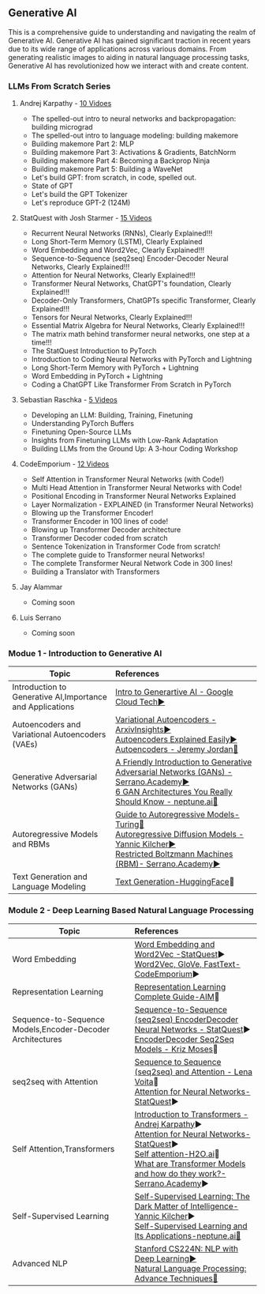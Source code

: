 ## Generative AI
This is a comprehensive guide to understanding and navigating the realm of Generative AI. Generative AI has gained significant traction in recent years due to its wide range of applications across various domains. From generating realistic images to aiding in natural language processing tasks, Generative AI has revolutionized how we interact with and create content.

### LLMs From Scratch Series

1. Andrej Karpathy - [10 Vidoes](https://youtube.com/playlist?list=PLAqhIrjkxbuWI23v9cThsA9GvCAUhRvKZ&si=EuGApF9EXdu1_an5)
    - The spelled-out intro to neural networks and backpropagation: building micrograd
    - The spelled-out intro to language modeling: building makemore
    - Building makemore Part 2: MLP
    - Building makemore Part 3: Activations & Gradients, BatchNorm
    - Building makemore Part 4: Becoming a Backprop Ninja
    - Building makemore Part 5: Building a WaveNet
    - Let's build GPT: from scratch, in code, spelled out.
    - State of GPT
    - Let's build the GPT Tokenizer
    - Let's reproduce GPT-2 (124M)

2. StatQuest with Josh Starmer - [15 Videos](https://youtube.com/playlist?list=PLblh5JKOoLUIxGDQs4LFFD--41Vzf-ME1&si=DfkDMWz58VJgBrsD)
    - Recurrent Neural Networks (RNNs), Clearly Explained!!!
    - Long Short-Term Memory (LSTM), Clearly Explained
    - Word Embedding and Word2Vec, Clearly Explained!!!
    - Sequence-to-Sequence (seq2seq) Encoder-Decoder Neural Networks, Clearly Explained!!!
    - Attention for Neural Networks, Clearly Explained!!!
    - Transformer Neural Networks, ChatGPT's foundation, Clearly Explained!!!
    - Decoder-Only Transformers, ChatGPTs specific Transformer, Clearly Explained!!!
    - Tensors for Neural Networks, Clearly Explained!!!
    - Essential Matrix Algebra for Neural Networks, Clearly Explained!!!
    - The matrix math behind transformer neural networks, one step at a time!!!
    - The StatQuest Introduction to PyTorch
    - Introduction to Coding Neural Networks with PyTorch and Lightning
    - Long Short-Term Memory with PyTorch + Lightning
    - Word Embedding in PyTorch + Lightning
    - Coding a ChatGPT Like Transformer From Scratch in PyTorch
3. Sebastian Raschka - [5 Videos](https://youtube.com/playlist?list=PLTKMiZHVd_2Licpov-ZK24j6oUnbhiPkm&si=9oqXgWnDumkgA176)
    - Developing an LLM: Building, Training, Finetuning 
    - Understanding PyTorch Buffers
    - Finetuning Open-Source LLMs
    - Insights from Finetuning LLMs with Low-Rank Adaptation
    - Building LLMs from the Ground Up: A 3-hour Coding Workshop
4. CodeEmporium - [12 Videos](https://youtube.com/playlist?list=PLTl9hO2Oobd97qfWC40gOSU8C0iu0m2l4&si=_kt_U8h_i2QtJyPj)
    - Self Attention in Transformer Neural Networks (with Code!)
    - Multi Head Attention in Transformer Neural Networks with Code!
    - Positional Encoding in Transformer Neural Networks Explained
    - Layer Normalization - EXPLAINED (in Transformer Neural Networks)
    - Blowing up the Transformer Encoder!
    - Transformer Encoder in 100 lines of code!
    - Blowing up Transformer Decoder architecture
    - Transformer Decoder coded from scratch
    - Sentence Tokenization in Transformer Code from scratch!
    - The complete guide to Transformer neural Networks!
    - The complete Transformer Neural Network Code in 300 lines!
    - Building a Translator with Transformers

5. Jay Alammar
    - Coming soon

6. Luis Serrano
    - Coming soon


### Modue 1 - Introduction to Generative AI

| Topic                                                     | References                                                                                                                                   |
| --------------------------------------------------------- |:-------------------------------------------------------------------------------------------------------------------------------------------- |
| Introduction to Generative AI,Importance and Applications | [Intro to Generartive AI - Google Cloud Tech▶️](https://www.youtube.com/watch?v=G2fqAlgmoPo&pp=ygUdaW50cm9kdWN0aW9uIHRvIGdlbmVyYXRpdmUgYWk%3D) |
| Autoencoders and Variational Autoencoders (VAEs)          | [Variational Autoencoders - ArxivInsights▶️](https://www.youtube.com/watch?v=9zKuYvjFFS8&t=346s&pp=ygUXdmFyaWF0aW9uYWwgYXV0b2VuY29kZXI%3D)<br> [Autoencoders Explained Easily▶️](https://youtu.be/SSXDkfiPs7c?si=3KD2T44sQQSMFjdG)<br>[Autoencoders - Jeremy Jordan🧾 ](https://www.jeremyjordan.me/autoencoders/)  |
|Generative Adversarial Networks (GANs)| [A Friendly Introduction to Generative Adversarial Networks (GANs) - Serrano.Academy▶️](https://www.youtube.com/watch?v=8L11aMN5KY8&t=1076s&pp=ygUER2Fucw%3D%3D) <br> [6 GAN Architectures You Really Should Know - neptune.ai🧾](https://neptune.ai/blog/6-gan-architectures)|
|Autoregressive Models and RBMs|[Guide to Autoregressive Models- Turing🧾](https://www.turing.com/kb/guide-to-autoregressive-models)<br> [Autoregressive Diffusion Models - Yannic Kilcher▶️](https://www.youtube.com/watch?v=2h4tRsQzipQ)<br>[Restricted Boltzmann Machines (RBM)- Serrano.Academy▶️](https://www.youtube.com/watch?v=Fkw0_aAtwIw)<br>|
|Text Generation and Language Modeling| [Text Generation-HuggingFace](https://huggingface.co/tasks/text-generation)🧾|

### Module 2 - Deep Learning Based  Natural Language Processing
| Topic | References |
| ----- |:---------- |
|   Word Embedding    |  [Word Embedding and Word2Vec -StatQuest](https://www.youtube.com/watch?v=viZrOnJclY0)▶️<br> [Word2Vec, GloVe, FastText- CodeEmporium](https://www.youtube.com/watch?v=9S0-OC4LFNo&t=386s&pp=ygUQV29yZCBFbWJlZGRpbmdzIA%3D%3D)▶️<br> |
|Representation Learning|[Representation Learning Complete Guide-AIM](https://analyticsindiamag.com/a-comprehensive-guide-to-representation-learning-for-beginners/#:~:text=Representation%20learning%20is%20a%20class,them%20to%20a%20given%20activity.)🧾|
|Sequence-to-Sequence Models,Encoder-Decoder Architectures|[Sequence-to-Sequence (seq2seq) EncoderDecoder Neural Networks - StatQuest](https://www.youtube.com/watch?v=L8HKweZIOmg&pp=ygUbU2VxdWVuY2UtdG8tU2VxdWVuY2UgTW9kZWxz)▶️<br>[EncoderDecoder Seq2Seq Models - Kriz Moses](https://medium.com/analytics-vidhya/encoder-decoder-seq2seq-models-clearly-explained-c34186fbf49b)🧾|
|seq2seq with Attention|[Sequence to Sequence (seq2seq) and Attention - Lena Voita](https://lena-voita.github.io/nlp_course/seq2seq_and_attention.html)🧾<br>[Attention for Neural Networks-StatQuest](https://www.youtube.com/watch?v=PSs6nxngL6k&pp=ygUsU2VxdWVuY2UgdG8gU2VxdWVuY2UgKHNlcTJzZXEpIGFuZCBBdHRlbnRpb24%3D)▶️|
|Self Attention,Transformers| [Introduction to Transformers - Andrej Karpathy](https://www.youtube.com/watch?v=XfpMkf4rD6E)▶️<br>[Attention for Neural Networks-StatQuest](https://www.youtube.com/watch?v=PSs6nxngL6k)▶️<br>[Self attention-H2O.ai](https://h2o.ai/wiki/self-attention/)🧾<br>[What are Transformer Models and how do they work?-Serrano.Academy](https://www.youtube.com/watch?v=qaWMOYf4ri8)▶️|
|Self-Supervised Learning |[Self-Supervised Learning: The Dark Matter of Intelligence-Yannic Kilcher](https://www.youtube.com/watch?v=Ag1bw8MfHGQ)▶️<br>[Self-Supervised Learning and Its Applications-neptune.ai🧾](https://neptune.ai/blog/self-supervised-learning)|
|Advanced NLP|[Stanford CS224N: NLP with Deep Learning▶️](https://www.youtube.com/watch?v=rmVRLeJRkl4&list=PLoROMvodv4rMFqRtEuo6SGjY4XbRIVRd4&pp=iAQB)<br>[Natural Language Processing: Advance Techniques🧾](https://medium.com/analytics-vidhya/natural-language-processing-advance-techniques-in-depth-analysis-b67bca5db432) |
